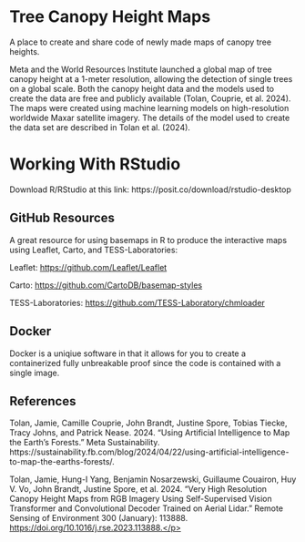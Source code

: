 # Tree Canopy Height Maps
<!DOCTYPE html>
<html>
<body>

<p>A place to create and share code of newly made maps of canopy tree heights.</p>

<p>Meta and the World Resources Institute launched a global map of tree canopy height at a 1-meter resolution, allowing the detection of single trees on a global scale. Both the canopy height data and the models used to create the data are free and publicly available (Tolan, Couprie, et al. 2024). The maps were created using machine learning models on high-resolution worldwide Maxar satellite imagery. The details of the model used to create the data set are described in Tolan et al. (2024).</p>

<h1>Working With RStudio</h1>

<p>Download R/RStudio at this link: https://posit.co/download/rstudio-desktop </p>


<h2>GitHub Resources</h2>

<p>A great resource for using basemaps in R to produce the interactive maps using Leaflet, Carto, and TESS-Laboratories:</p> 

Leaflet:              https://github.com/Leaflet/Leaflet

Carto:                https://github.com/CartoDB/basemap-styles

TESS-Laboratories:    https://github.com/TESS-Laboratory/chmloader

<h2>Docker</h2>
Docker is a uniqiue software in that it allows for you to create a containerized fully unbreakable proof since the code is contained with a single image.  

<h2>References</h2>

<p>Tolan, Jamie, Camille Couprie, John Brandt, Justine Spore, Tobias Tiecke, Tracy Johns, and Patrick Nease. 2024. “Using Artificial Intelligence to Map the Earth’s 
  Forests.” Meta Sustainability. https://sustainability.fb.com/blog/2024/04/22/using-artificial-intelligence-to-map-the-earths-forests/.

Tolan, Jamie, Hung-I Yang, Benjamin Nosarzewski, Guillaume Couairon, Huy V. Vo, John Brandt, Justine Spore, et al. 2024. “Very High Resolution Canopy Height Maps from RGB   Imagery Using Self-Supervised Vision Transformer and Convolutional Decoder Trained on Aerial Lidar.” Remote Sensing of Environment 300 (January): 113888.       
  https://doi.org/10.1016/j.rse.2023.113888.</p>


</body>
</html>



